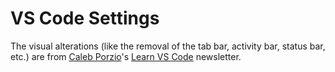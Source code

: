 # VS Code Settings

The visual alterations (like the removal of the tab bar, activity bar, status bar, etc.) are from [Caleb Porzio](https://twitter.com/calebporzio)'s [Learn VS Code](https://learn-vscode.com/) newsletter.
